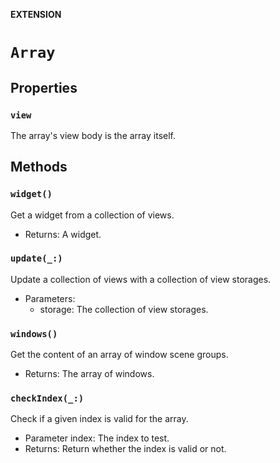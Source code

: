 **EXTENSION**

# `Array`

## Properties
### `view`

The array's view body is the array itself.

## Methods
### `widget()`

Get a widget from a collection of views.
- Returns: A widget.

### `update(_:)`

Update a collection of views with a collection of view storages.
- Parameters:
    - storage: The collection of view storages.

### `windows()`

Get the content of an array of window scene groups.
- Returns: The array of windows.

### `checkIndex(_:)`

Check if a given index is valid for the array.
- Parameter index: The index to test.
- Returns: Return whether the index is valid or not.
